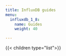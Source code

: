 ```yaml
---
title: InfluxDB guides
menu:
  influxdb_1_8:
    name: Guides
    weight: 40

---
```


{{< children type="list">}}
